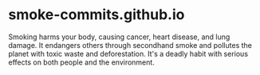 # smoke-commits.github.io
Smoking harms your body, causing cancer, heart disease, and lung damage. It endangers others through secondhand smoke and pollutes the planet with toxic waste and deforestation. It's a deadly habit with serious effects on both people and the environment.
